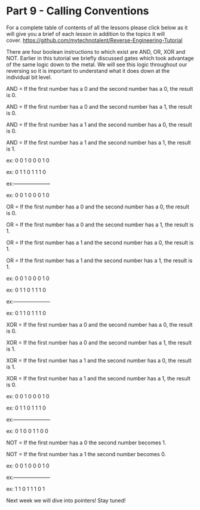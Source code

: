 # Part 9 - Calling Conventions

For a complete table of contents of all the lessons please click below as it will give you a brief of each lesson in addition to the topics it will cover.&nbsp;https://github.com/mytechnotalent/Reverse-Engineering-Tutorial

There are four boolean instructions to which exist are AND, OR, XOR and NOT.&nbsp;Earlier in this tutorial we briefly discussed gates which took advantage of the same logic down to the metal. We will see this logic throughout our reversing so it is important to understand what it does down at the individual bit level.

AND = If the first number has a 0 and the second number has a 0, the result is 0.

AND = If the first number has a 0 and the second number has a 1, the result is 0.

AND = If the first number has a 1 and the second number has a 0, the result is 0.

AND = If the first number has a 1 and the second number has a 1, the result is 1.

ex: 0 0 1 0 0 0 1 0&nbsp;

ex: 0 1 1 0 1 1 1 0

ex:———————

ex: 0 0 1 0 0 0 1 0

OR = If the first number has a 0 and the second number has a 0, the result is 0.

OR = If the first number has a 0 and the second number has a 1, the result is 1.

OR = If the first number has a 1 and the second number has a 0, the result is 1.

OR = If the first number has a 1 and the second number has a 1, the result is 1.

ex: 0 0 1 0 0 0 1 0&nbsp;

ex: 0 1 1 0 1 1 1 0

ex:———————

ex: 0 1 1 0 1 1 1 0

XOR = If the first number has a 0 and the second number has a 0, the result is 0.

XOR = If the first number has a 0 and the second number has a 1, the result is 1.

XOR = If the first number has a 1 and the second number has a 0, the result is 1.

XOR = If the first number has a 1 and the second number has a 1, the result is 0.

ex: 0 0 1 0 0 0 1 0&nbsp;

ex: 0 1 1 0 1 1 1 0

ex:———————

ex: 0 1 0 0 1 1 0 0

NOT = If the first number has a 0 the second number becomes 1.

NOT = If the first number has a 1 the second number becomes 0.

ex: 0 0 1 0 0 0 1 0&nbsp;

ex:———————

ex: 1 1 0 1 1 1 0 1

Next week we will dive into pointers! Stay tuned!